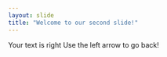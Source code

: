 ```yaml
---
layout: slide
title: "Welcome to our second slide!"
---
```

Your text is right 
Use the left arrow to go back!
